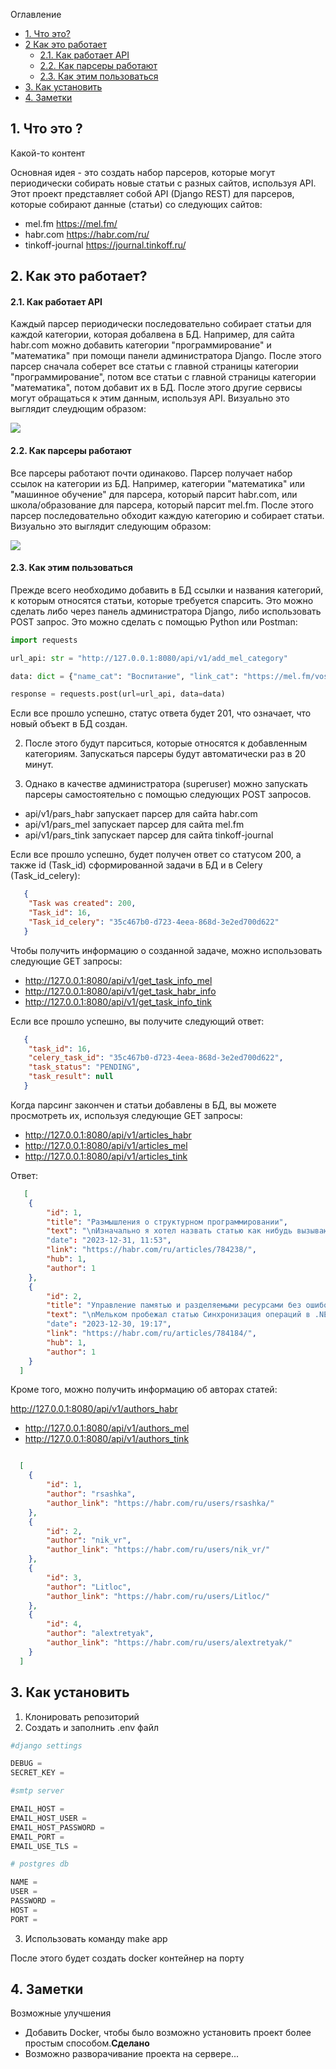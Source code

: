 
Оглавление

+ [1. Что это?](#title1)
+ [2 Как это работает](#title2)
  + [2.1. Как работает API](#title3)
  + [2.2. Как парсеры работают](#title4)
  + [2.3. Как этим пользоваться](#title5)
+ [3. Как установить](#title6)
+ [4. Заметки](#title7)


## <a id="title1">1. Что это ?</a>

Какой-то контент

Основная идея - это создать набор парсеров, которые могут периодически собирать новые статьи
с разных сайтов, используя API. Этот проект представляет собой API (Django REST) для парсеров, которые собирают данные (статьи) со следующих сайтов:

+ mel.fm https://mel.fm/
+ habr.com https://habr.com/ru/
+ tinkoff-journal https://journal.tinkoff.ru/


## <a id="title2">2. Как это работает?</a>

#### <a id="title3">2.1. Как работает API</a>
Каждый парсер периодически последовательно собирает статьи для каждой категории, которая добалвена в БД.
Например, для сайта habr.com можно добавить категории "программирование" и "математика" при помощи панели администратора Django. 
После этого парсер сначала соберет все статьи с главной страницы категории "программирование", потом все статьи с главной страницы
категории "математика", потом добавит их в БД. После этого другие сервисы могут обращаться к этим данным, используя API. 
Визуально это выглядит слеудющим образом:

![](https://github.com/iriskin77/Habr_parser_api/blob/master/images/dj_pars.png)

#### <a id="title4">2.2. Как парсеры работают</a>
Все парсеры работают почти одинаково. Парсер получает набор ссылок на категории из БД. Например, категории "математика" или
"машинное обучение" для парсера, который парсит habr.com, или школа/образование для парсера, который парсит mel.fm.
После этого парсер последовательно обходит каждую категорию и собирает статьи. Визуально это выглядит следующим образом:

![](https://github.com/iriskin77/Habr_parser_api/blob/master/images/drf_api_parsers.png)

#### <a id="title5">2.3. Как этим пользоваться</a>
Прежде всего необходимо добавить в БД ссылки и названия категорий, 
к которым относятся статьи, которые требуется спарсить. Это можно сделать либо
через панель администратора Django, либо использовать POST запрос. 
Это можно сделать с помощью Python или Postman:

```python
import requests

url_api: str = "http://127.0.0.1:8080/api/v1/add_mel_category"

data: dict = {"name_cat": "Воспитание", "link_cat": "https://mel.fm/vospitaniye"}

response = requests.post(url=url_api, data=data)

```

Если все прошло успешно, статус ответа будет 201, что означает, что новый объект в БД
создан.

2) После этого будут парситься, которые относятся к добавленным категориям. Запускаться 
парсеры будут автоматически раз в 20 минут.

3) Однако в качестве администратора (superuser) можно запускать парсеры
самостоятельно с помощью следующих POST запросов.

+ api/v1/pars_habr запускает парсер для сайта habr.com
+ api/v1/pars_mel запускает парсер для сайта  mel.fm
+ api/v1/pars_tink запускает парсер для сайта tinkoff-journal

Если все прошло успешно, будет получен ответ со статусом 200, а также
id (Task_id) сформированной задачи в БД и в Celery (Task_id_celery):

```json
   {
    "Task was created": 200,
    "Task_id": 16,
    "Task_id_celery": "35c467b0-d723-4eea-868d-3e2ed700d622"
   }
```

Чтобы получить информацию о созданной задаче, можно использовать следующие 
GET запросы:

+ http://127.0.0.1:8080/api/v1/get_task_info_mel
+ http://127.0.0.1:8080/api/v1/get_task_habr_info
+ http://127.0.0.1:8080/api/v1/get_task_info_tink

Если все прошло успешно, вы получите следующий ответ:

```json
   {
    "task_id": 16,
    "celery_task_id": "35c467b0-d723-4eea-868d-3e2ed700d622",
    "task_status": "PENDING",
    "task_result": null
   }
```

Когда парсинг закончен и статьи добавлены в БД, вы можете просмотреть их, используя
следующие GET запросы:

+ http://127.0.0.1:8080/api/v1/articles_habr
+ http://127.0.0.1:8080/api/v1/articles_mel
+ http://127.0.0.1:8080/api/v1/articles_tink

Ответ:

```json
   [
    {
        "id": 1,
        "title": "Размышления о структурном программировании",
        "text": "\nИзначально я хотел назвать статью как нибудь вызывающе, например, \"Как наука может превращаться в религию\..."
        "date": "2023-12-31, 11:53",
        "link": "https://habr.com/ru/articles/784238/",
        "hub": 1,
        "author": 1
    },
    {
        "id": 2,
        "title": "Управление памятью и разделяемыми ресурсами без ошибок",
        "text": "\nМельком пробежал статью Синхронизация операций в .NET на примерах / Хабр, после чего..."
        "date": "2023-12-30, 19:17",
        "link": "https://habr.com/ru/articles/784184/",
        "hub": 1,
        "author": 1
    }
  ]
```

Кроме того, можно получить информацию об авторах статей:

 http://127.0.0.1:8080/api/v1/authors_habr
+ http://127.0.0.1:8080/api/v1/authors_mel
+ http://127.0.0.1:8080/api/v1/authors_tink

```json

  [
    {
        "id": 1,
        "author": "rsashka",
        "author_link": "https://habr.com/ru/users/rsashka/"
    },
    {
        "id": 2,
        "author": "nik_vr",
        "author_link": "https://habr.com/ru/users/nik_vr/"
    },
    {
        "id": 3,
        "author": "Litloc",
        "author_link": "https://habr.com/ru/users/Litloc/"
    },
    {
        "id": 4,
        "author": "alextretyak",
        "author_link": "https://habr.com/ru/users/alextretyak/"
    }
  ]  

```


## <a id="title6">3. Как установить</a>
1) Клонировать репозиторий
2) Создать и заполнить .env файл
```python
#django settings

DEBUG = 
SECRET_KEY = 

#smtp server

EMAIL_HOST = 
EMAIL_HOST_USER = 
EMAIL_HOST_PASSWORD = 
EMAIL_PORT = 
EMAIL_USE_TLS = 

# postgres db

NAME =
USER =
PASSWORD =
HOST =
PORT =

```
3) Использовать команду make app

После этого будет создать docker контейнер на порту

## <a id="title7">4. Заметки</a>
Возможные улучшения

+ Добавить Docker, чтобы было возможно установить проект более простым способом.<strong>Сделано</strong>
+ Возможно разворачивание проекта на сервере...
